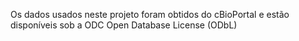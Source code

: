 Os dados usados neste projeto foram obtidos do cBioPortal
 e estão disponíveis sob a ODC Open Database License (ODbL)
